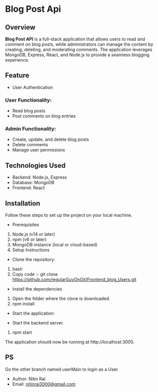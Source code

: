 # Blog Post Api

## Overview
**Blog Post API** is a full-stack application that allows users to read and comment on blog posts, while administrators can manage the content by creating, deleting, and moderating comments. The application leverages MongoDB, Express, React, and Node.js to provide a seamless blogging experience.

## Feature

- User Authentication

### User Functionality:

- Read blog posts
- Post comments on blog entries

### Admin Functionality:

- Create, update, and delete blog posts
- Delete comments
- Manage user permissions

## Technologies Used

- Backend: Node.js, Express
- Database: MongoDB
- Frontend: React

## Installation
Follow these steps to set up the project on your local machine.

- Prerequisites
1. Node.js (v14 or later)
2. npm (v6 or later)
3. MongoDB instance (local or cloud-based)
4. Setup Instructions

- Clone the repository:

1. bash
2. Copy code :-  git clone https://github.com/regularGuyOnGit/Frontend_blog_Users.git

- Install the dependencies
1. Open the folder where the clone is downloaded.
2. npm install

- Start the application:

- Start the backend server.
1. npm start

The application should now be running at http://localhost:3000.

## PS
Go the other branch named userMain to login as a User.


- Author: Nitin Rai
- Email: nitinrai3000@gmail.com
